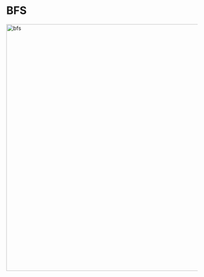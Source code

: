 # BFS

<img width="650" alt="bfs" src="https://user-images.githubusercontent.com/1209204/209937599-3a49bc2a-3c29-4ca0-b8cc-0ac7117c57c2.png">

